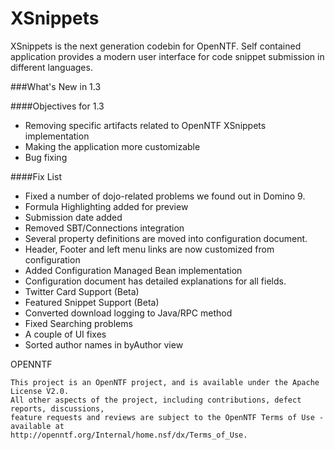 XSnippets
=========

XSnippets is the next generation codebin for OpenNTF. Self contained application provides a modern user interface for code snippet submission in different languages.


###What's New in 1.3

####Objectives for 1.3

- Removing specific artifacts related to OpenNTF XSnippets implementation
- Making the application more customizable
- Bug fixing


####Fix List

- Fixed a number of dojo-related problems we found out in Domino 9.
- Formula Highlighting added for preview
- Submission date added
- Removed SBT/Connections integration
- Several property definitions are moved into configuration document.
- Header, Footer and left menu links are now customized from configuration
- Added Configuration Managed Bean implementation
- Configuration document has detailed explanations for all fields.
- Twitter Card Support (Beta)
- Featured Snippet Support (Beta)
- Converted download logging to Java/RPC method
- Fixed Searching problems
- A couple of UI fixes
- Sorted author names in byAuthor view



OPENNTF

    This project is an OpenNTF project, and is available under the Apache License V2.0.  
    All other aspects of the project, including contributions, defect reports, discussions, 
    feature requests and reviews are subject to the OpenNTF Terms of Use - available at 
    http://openntf.org/Internal/home.nsf/dx/Terms_of_Use.
